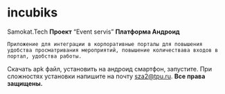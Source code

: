 # incubiks
Samokat.Tech
**Проект** “Event servis”
**Платформа Андроид**
    
    Приложение для интеграции в корпоративные порталы для повышения удобства просматривания мероприятий, повышение количествава входов в портал, удобства работы.
Скачать apk файл, установить на андроид смартфон, запустите. При сложностях установки напишите на почту sza2@tpu.ru.
**Все права защищены.**
